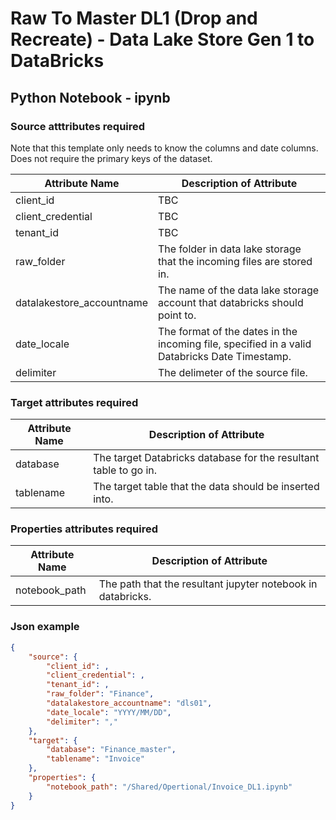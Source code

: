 # Raw To Master DL1 (Drop and Recreate) - Data Lake Store Gen 1 to DataBricks
## Python Notebook - ipynb

### Source atttributes required

Note that this template only needs to know the columns and date columns. Does not require the primary keys of the dataset.

Attribute Name | Description of Attribute
-------------- | ------------------------
client_id | TBC
client_credential | TBC
tenant_id | TBC
raw_folder | The folder in data lake storage that the incoming files are stored in.
datalakestore_accountname | The name of the data lake storage account that databricks should point to.
date_locale | The format of the dates in the incoming file, specified in a valid Databricks Date Timestamp.
delimiter | The delimeter of the source file.

### Target attributes required

Attribute Name | Description of Attribute
-------------- | ------------------------
database | The target Databricks database for the resultant table to go in.
tablename | The target table that the data should be inserted into.

### Properties attributes required

Attribute Name | Description of Attribute
-------------- | ------------------------
notebook_path | The path that the resultant jupyter notebook in databricks.

### Json example

```json
{
    "source": {
        "client_id": ,
        "client_credential": ,
        "tenant_id": ,
        "raw_folder": "Finance",
        "datalakestore_accountname": "dls01",
        "date_locale": "YYYY/MM/DD",
        "delimiter": ","
    }, 
    "target": {
        "database": "Finance_master",
        "tablename": "Invoice"
    },
    "properties": {
        "notebook_path": "/Shared/Opertional/Invoice_DL1.ipynb"
    }
}
```